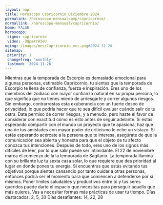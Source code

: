 ```yaml
---
layout: amp
title: Horoscopo Capricornio Diciembre 2024 
permalink: /horoscopo-mensual/amp/capricornio/
normallink: /horoscopo-mensual/capricornio/
home: FALSE
horoscopo:
 signo: capricornio
 video: -DQpmrrAIeU
ogimg: /images/mes/Capricornio_mes.png#2024-11-26
sitemap:
 priority: 1
 changefreq: 'monthly'
 lastmod: '2024-11-26'
---
```



Mientras que la temporada de Escorpio es demasiado emocional para algunas personas, estimable Capricornio, tu sientes que la temporada de Escorpio te llena de confianza, fuerza e inspiración. Eres uno de los miembros del zodíaco con mayor confianza natural en su propia persona, lo que significa que no tienes miedo de arriesgarte y correr algunos riesgos. Sin embargo, contrarrestas esta exuberancia con un fuerte deseo de privacidad, lo que podría hacer que te sea difícil evaluar cuándo salir de tu ostra. Date permiso de correr riesgos, y a menudo, pero hazte el favor de considerar con exactitud cómo es esto antes de seguir adelante. Si estás esperando compartir con el mundo un proyecto que te apasiona, haz que una de tus amistades con mayor poder de criticismo le eche un vistazo. Si estás esperando acércate a la persona que te interesa, asegúrate de que la comunicación sea abierta y honesta para que el objeto de tu afecto conozca tus intenciones. Después de todo, eres uno de los signos más difíciles de leer, por lo que salir
puede ser intimidante.
El 22 de noviembre marca el comienzo de la la temporada de Sagitario. La temporada ilumina con su brillante luz tu sexta casa solar, lo que requiere que des prioridad al lugar en donde pones tu energía. Si encuentras que estás evitando tus objetivos porque sientes cansancio por tanto cuidar a otras personas, entonces podría ser el momento para que comiencen a defenderse por sí mismos. Poner límites saludables y productivos entre tú y tus seres queridos puede darte el espacio que necesitas para perseguir aquello que más quieres. Vas a necesitar formas más prácticas de usar tu tiempo.
Días destacados: 2, 5, 30
Días desafiantes: 14, 22, 28